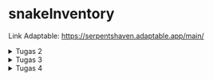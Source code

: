 # snakeInventory
Link Adaptable: https://serpentshaven.adaptable.app/main/
<details>
   <summary> Tugas 2 </summary>
   
   1. Jelaskan bagaimana cara kamu mengimplementasikan checklist di atas secara step-by-step (bukan hanya sekadar mengikuti tutorial).

   2. Buatlah bagan yang berisi request client ke web aplikasi berbasis Django beserta responnya dan jelaskan pada bagan tersebut kaitan antara urls.py,
   views.py, models.py, dan berkas html.
      HTTP request -->  urls.py
                           |
                           v
   models.py   <-- -->  views.py --> HTTP response
                           ʌ
                           |
                      templates.py
    
    Setelah client melakukan HTTP request kepada URL, akan dicari pattern yang sesuai pada urls.py lalu akan dipanggil fungsi atau class pada
    views.py yang sesuai. Jika ada data yang dibutuhkan, proses akan dilanjut ke models.py yang menyediakan data tersebut. Setelah itu akan
    dikembalikan kepada views.py yang akan memberikan HTTP response yang mengandung berkas HTML kembali kepada client.


   3. Jelaskan mengapa kita menggunakan virtual environment? Apakah kita tetap dapat membuat aplikasi web berbasis Django
   tanpa menggunakan virtual environment?
      Virtual environment digunakan untuk meng-install package dan library yang dibutuhkan untuk suatu projek tanpa memengaruhi projek lain. Misal, jika pada projek 1, dibutuhkan package A versi 1, namun pada projek 2 dibutuhkan package A versi 2, dengan menggunakan virtual environment, hal tersebut bisa dilakukan sehingga tidak terjadi conflict. Jika virtual environment tidak digunakan saat membuat suatu projek, semua package dan library akan digunakan secara global. Walau tidak menggunakan virtual environment bisa dilakukan, hal tersebut tidak dianjurkan agar bisa menghindari conflict yang mungkin terjadi.

   4. Jelaskan apakah itu MVC, MVT, MVVM dan perbedaan dari ketiganya.
      MVC. MVT, dan MVVM merupakan pola arsitektur yang digunakan pada pengembangan perangkat lunak yang mengimplementasikan separation of concern, yaitu konsep dimana komponen yang berkaitan akan dijadikan suatu kesatuan dan dipisah dari kelompok komponen lainnya.
    
      MVC merupakan singkatan dari Model, View, Controller.
      Model bertugas untuk mengelola data pada database dan me-respond kepada request user.
      View bertugas untuk menangkap input dan menampilkan data tersebut kepada user.
      Controller bertugas untuk menghubungkan Model dan View. Controller menerima input dari View, memberikan nya ke Model, lalu mengganti View
      sesuai input tersebut.

      MVT merupakan singkatan dari Model, View, Template.
      Model pada MVT memiliki tugas yang mirip dengan Model pada MVC, yaitu untuk mengelola data.
      View bertanggung jawab untuk menerima web request dan memberikan response yang sesuai.
      Template bertugas untuk menampilkan data yang diterima dari View.

      MVVM merupakan singkatan dari Model, View, ViewModel.
      Model pada MVVM memiliki tugas yang mirip dengan Model pada MVC dan MVT, yaitu untuk mengelola data.
      View pada MVVM juga memiliki tugas yang mirip dengan View pada MVC dan MVT, yaitu berhubungan dengan User Interface.
      ViewModel bertugas untuk menghubungkan Model dan View dengan menerima data dari Model dan memberikannya ke View.

      Salah satu perbedaan dari MVC, MVT, dan MVVM adalah interaksi View nya. Pada MVC, View berhubungan dengan Controller untuk mengirimkan input user serta me-request update dari Model. Pada MVT, View menggunakan View functions untuk mengakses Model dan me-return HTTP response. Dan pada MVVM, View berinteraksi dengan ViewModel yang akan menghubungkan dengan Model.
</details>

<details>
   <summary>Tugas 3</summary>

   1. Apa perbedaan antara form POST dan form GET dalam Django?
      POST dan GET merupakan method HTTP request. POST digunakan untuk mengirim data ke server untuk mengganti isi database. Sedangkan GET digunakan untuk mengambil data dari server dan tidak mengganti isi dari database. Pada request POST, data dikirimkan melalui request body sehingga membuat request POST lebih aman untuk mengirimkan data dibanding GET yang datanya akan tertulis dalam URL. POST biasanya digunakan untuk mengisi data diri karena data tersebut bersifat pribadi, sedangkan GET biasanya digunakan untuk mencari suatu hal pada search bar karena bersifat umum.

   2. Apa perbedaan utama antara XML, JSON, dan HTML dalam konteks pengiriman data?
      Hypertext Markup Language (HTML) digunakan untuk menampilkan teks, gambar, dan multimedia lainnya seperti audio, video, dll. eXtensible Markup Language (XML) dan JavaScript Object Notation (JSON) dapat dipertukarkan, namun XML menyimpan data dengan menggunakan tag dalam struktur tree sedangkan JSON menggunakan key-value pairs seperti dictionary. Maka dari itu, HTML lebih fokus kepada penampilan suatu website, sedangkan XML dan JSON lebih fokus pada pengaturan struktur data

   3. Mengapa JSON sering digunakan dalam pertukaran data antara aplikasi web modern?
      JSON sering digunakan karena kemudahan pengaturan dan pembacaan data oleh manusia dan komputer. JSON juga mudah diimplementasikan pada bermacam bahasa pemrograman.

   4. Jelaskan bagaimana cara kamu mengimplementasikan checklist di atas secara step-by-step (bukan hanya sekadar mengikuti tutorial).
      1. Membuat input form untuk menambahkan objek model pada app sebelumnya.
         Membuat file forms.py yang mengimport class Item dari models.py sehingga nanti akan bisa menginput nilai name, morph, price, amount, dan description pada form dalam website. Selanjutnya, pada views.py, akan ditambahkan function baru (create_item) untuk menerima POST request agar setelah form nya terisi, view nya akan ke redirect ke main.html dengan tambahan item (beserta atribut yang dapat ditambahkan) pada tabel. Pada function show_main, semua objek yang ada di Item, akan disimpan di variabel items, yang disimpan pada string 'items' agar bisa dipanggil dalam main.html. Kemudian, akan ditambahkan URL path pada urlpatterns untuk create_item dalam urls.py (di dalam main) supaya forms nya dapat dibuka pada halaman baru website. Di file create_item.html, terdapat kode untuk penampilan halaman forms.
         form method="POST" --> agar data yang terisi pada form terkirim menggunakan method POST
         {% csrf_token %} --> Cross-Site Request Forgery (CSRF), untuk memastikan bahwa yang mensubmisi form nya berwenang untuk melakukan hal tersebut, dan mencegah pemalsuan data
         form.as_table --> membuat form dalam tabel, kolom pertama akan berisi judul atribut (seperti name, morph, price, amount, dan description), dan kolom kedua akan menerima input dari user untuk setiap atribut yang ada.
         Terakhir, menambahkan button pada main.html untuk mendirect ke halaman forms (create_item.html).

      2. Tambahkan 5 fungsi views untuk melihat objek yang sudah ditambahkan dalam format HTML, XML, JSON, XML by ID, dan
      JSON by ID.
         Pertama akan di import class HttpResponse dari django.http dan modul serializers dari django.core pada views.py. HttpResponse akan mengizinkan kita untuk mengirim data yang sesuai dengan permintaan client. Sedangkan serializers berguna untuk mengganti format data yang ada ke dalam bentuk HTML, XML atau JSON.
         Untuk format HTML, akan ditambahkan function show_main pada views.py, dimana semua objek yang ada di Item, akan disimpan di variabel items, yang disimpan pada string 'items' agar bisa dipanggil dalam main.html. (Pembuatan fungsi create_item sudah dibahas pada poin 1).
         Lalu akan dibuat fungsi show_xml dan show_json pada views.py dengan cara mengambil semua objek pada class Item dan mengubahnya menggunakan serializers menjadi XML dan JSON sesuai dengan nama fungsinya. Setelah itu, data dalam bentuk XML atau JSON tersebut akan dikembalikan sebagai HTTP response menggunakan class HttpResponse.
         Terdapat juga fungsi show_xml_by_id dan show_json_by_id dimana HTTP response hanya akan berisi Item yang sesuai dengan id yang diberikan. Pada fungsi-fungsi tersebut, terdapat 'filter(pk=id)' pada bagian akhir barisan kode pertama yang bertujuan untuk mengecek jika ada instance Item yang memiliki primary key (pk) yang sesuai dengan id yang diberikan.

      3. Membuat routing URL untuk masing-masing views yang telah ditambahkan pada poin 2.
         Untuk membuat routing URL, pada urls.py, akan di import fungsi-fungsi yang telah dibuat dari main.views. Lalu, akan ditambahkan path pada urlpatterns yang akan berisi pattern pada url, fungsi pada view, dan nama nya.

   ![POSTMAN: html](html.png)
   ![POSTMAN: xml](xml.png)
   ![POSTMAN: json](json.png)
   ![POSTMAN: xml by id](<xml by id [1].png>)
   ![POSTMAN: json by id](<json by id [2].png>)
</details>

<details>
<summary>Tugas 4</summary>
   
   Username 1: Sabina, Password 1: Kucing<33  
   Username 2: Kucing, Password 2: haloakukucing

   1. Apa itu Django UserCreationForm, dan jelaskan apa kelebihan dan kekurangannya?
      UserCreationForm merupakan built-in class pada Django yang bertujuan untuk membuat akun pengguna baru pada suatu website. Kelebihan dari UserCreationForm adalah karena class ini mempercepat pembuatan form registrasi pengguna baru, menghandle keamanan password dengan melakukan hashing, memastikan program konsisten, gampang disesuaikan dengan kebutuhan aplikasi dan sudah terintegrasi dengan sistem autentikasi Django. Namun UserCreationForm juga memiliki kekurangan nya sendiri, yaitu UserCreationForm hanya meng-handle registrasi akun yang simpel, class ini juga lebih memfokuskan ke area logic dari pembuatan akun baru sehingga UI nya tidak terlalu menarik, dan memiliki error handling yang terbatas.

   2. Apa perbedaan antara autentikasi dan otorisasi dalam konteks Django, dan mengapa keduanya penting?
      Autentikasi merupakan proses verifikasi suatu user, apakah user tersebut ada pada database atau tidak, sedangkan otorisasi merupakan proses verifikasi atas hal apa yang user tersebut bisa buka atau lakukan pada suatu aplikasi. Keduanya merupakan aspek penting dalam sebuah aplikasi karena mereka menjamin keamanan dan perlindungan data, sehingga seorang user tidak bisa mengakses data yang tidak boleh diakses. Autentikasi dan otorisasi juga menjamin akuntabilitas user dan user yang taat peraturan dikarenakan perilaku dan tindakan user pada sebuah aplikasi dapat dilacak.

   3. Apa itu cookies dalam konteks aplikasi web, dan bagaimana Django menggunakan cookies untuk mengelola data sesi
   pengguna?
      Cookies merupakan data-data kecil yang server kirimkan ke browser user, data tersebut kemudian dismpan secara lokal. Informasi pada cookies dapat diambil dan dikembalikan ke server jika ada permintaan. Cookies bertujuan untuk mengingat preferensi user dan men-track perilaku user. Cookies yang digunakan untuk mengelola data sesi pengguna merupakan session cookies. Cara kerja session cookies adalah dengan Django membuat session untuk user, lalu menyimpan data dalam cookies pada memori browser. Data tersebut kemudian digunakan untuk menyimpan data sementara selama terdapat HTTP request secara efisien. Session akan berakhir ketika browser ditutup.

   4. Apakah penggunaan cookies aman secara default dalam pengembangan web, atau apakah ada risiko potensial yang harus
   diwaspadai?
      Secara general, cookies aman untuk digunakan karena data disimpan pada client-side sehingga server tidak menyimpan informasi megenai user. Namun, jika cookies tidak diimplementasikan dengan baik, data tersebut dapat diakses oleh website lain dan orang lain dapat memanipulasi atau mencuri data cookies. Oleh karena itu, cookies harus diimplementasikan dengan baik agar data user terjamin keamanannya.

   5. Jelaskan bagaimana cara kamu mengimplementasikan checklist di atas secara step-by-step (bukan hanya sekadar mengikuti
   tutorial).

      1. Mengimplementasikan fungsi registrasi, login, dan logout untuk memungkinkan pengguna untuk mengakses aplikasi sebelumnya dengan lancar.
         Untuk membuat fungsi registrasi, pertama akan di-import built-in class UserCreationForm (seperti yang ada pada pertanyaan 1) pada views.py yang terletak di directory main. Setelah itu akan ditambahkan fungsi register yang menerima POST request. Ketika data yang dimasukkan sesuai dengan ketentuan, akun nya akan terbuat, dan user akan ke-redirect ke halaman main. Lalu, akan dibuat login.html yang akan mengatur display halaman registrasi akun baru, file tersebut juga akan dihubungkan dengan fungsi yang telah dibuat pada views.py. Setelah selesai, pada urls.py, akan di-import fungsi register dan akan ditambahkan path url baru dalam urlpatterns untuk ke halaman register.

         Setelah fungsi register telah dibuat, akan dibuat juga fungsi login. Pada views.py akan di-import function authenticate dan login yang memungkinkan pengguna melakukan login jika user telah terautentikasi. Lalu akan dibuat fungsi login yang akan ngecek jika username dan password yang diberikan sesuai dengan yang ada pada database. Jika data yang diberikan benar, maka user akan melihat halaman main, dan jika salah, user akan mendapat message "Sorry, incorrect username or password. Please try again." Setelah itu, akan dibuat login.html pada direktori templates di main yang akan mengatur display halaman login. Halaman tersebut akan dihubungkan dengan fungsi login pada views. Setelah selesai, pada urls.py, akan di-import fungsi login_user dan akan ditambahkan path url baru dalam urlpatterns untuk ke halaman login.

         Untuk membuat fungsi logout, akan di-import function logout pada views.py, dan menambahkan function logout_user. Maka jika ada request untuk logout, user akan ke-redirect ke halaman login. Pada main.html, akan ditambahkan button logout yang akan mengenerate url logout jika button tersebut di-click. Terakhir, pada urls.py, akan di-import fungsi logout_user dan akan ditambahkan path url baru dalam urlpatterns untuk redirect ke halaman yang akan ada jika button logout di-click.

         Setelah dibuat fungsi dan file html yang dibutuhkan, akan ditambahkan function login_required pada views.py, dan menambahkan baris "@login_required(login_url='/login')" sebelum fungsi show_main yang akan mengharuskan user untuk melakukan login sebelum masuk ke halaman main.

      2. Membuat dua akun pengguna dengan masing-masing tiga dummy data menggunakan model yang telah dibuat pada aplikasi sebelumnya untuk setiap akun di lokal.
         Ketika telah diimplementasikan fungsi-fungsi yang ada pada langkah 1, file nya akan di-run melalui terminal, akan di-click button "Register Now" dan mendaftarkan 2 account dengan mengisi username dan password yang sesuai dengan ketentuan, setelah itu, lakukan login, dan tambahkan barang dengan meng-click button "Add New Item" dan mengisi data yang dibutuhkan. Setelah itu, click button "Add Item", dan data akan muncul pada tabel di halaman main.

      3. Menghubungkan model Item dengan User.
         Pada models.py yang ada di main, import class User. Pada class Item, akan ditambahkan barisan kode "user = models.ForeignKey(User, on_delete=models.CASCADE)" yang menghubungkan item dengan user, dimana jika user di hapus, item-item yang berasosiasi dengan user tersebut juga akan terhapus.

      4. Menampilkan detail informasi pengguna yang sedang logged in seperti username dan menerapkan cookies seperti last login pada halaman utama aplikasi.
         Setelah selesai melakukan poin 3, dalam fungsi create_item pada views.py di main, akan ditambahkan beberapa baris kode yang bertujuan untuk memastikan bahwa item yang ditambahkan user tidak langsung ditaruh di main semua user, melainkan ditaruh pada main user yang sedang login. Setelah itu, akan diganti 'name' pada fungsi show_main di views.py menjadi username dari user yang sedang login. Untuk menambahkan cookies last login, akan di-import modul datetime dan menambahkan baris "response.set_cookie('last_login', str(datetime.datetime.now()))" pada fungsi login_user. Setelah itu, akan ditambahkan baris 'last_login': request.COOKIES['last_login'],' pada fungsi show_main agar data terlihat jika user melakukan login. Agar cookie terhapus saat user melakukan logout, tambahkan baris "response.delete_cookie('last_login')" pada fungsi logout_user. Lalu, akan ditambahkan kode html "Sesi terakhir login: {{ last_login }}" pada main.html agar dapat terlihat pada halaman main.
</details>